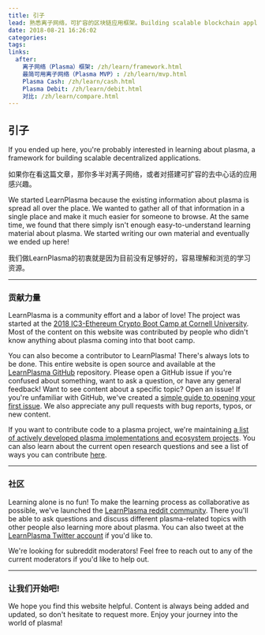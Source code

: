 ```yaml
---
title: 引子
lead: 熟悉离子网络，可扩容的区块链应用框架。Building scalable blockchain applications.
date: 2018-08-21 16:26:02
categories:
tags:
links:
  after:
    离子网络（Plasma）框架: /zh/learn/framework.html
    最简可用离子网络（Plasma MVP）: /zh/learn/mvp.html
    Plasma Cash: /zh/learn/cash.html
    Plasma Debit: /zh/learn/debit.html
    对比: /zh/learn/compare.html
---
```


## 引子
If you ended up here, you're probably interested in learning about plasma, a framework for building scalable decentralized applications.

如果你在看这篇文章，那你多半对离子网络，或者对搭建可扩容的去中心话的应用感兴趣。

We started LearnPlasma because the existing information about plasma is spread all over the place.
We wanted to gather all of that information in a single place and make it much easier for someone to browse.
At the same time, we found that there simply isn't enough easy-to-understand learning material about plasma.
We started writing our own material and eventually we ended up here!

我们做LearnPlasma的初衷就是因为目前没有足够好的，容易理解和浏览的学习资源。

---

### 贡献力量
LearnPlasma is a community effort and a labor of love!
The project was started at the [2018 IC3-Ethereum Crypto Boot Camp at Cornell University](http://www.initc3.org/events/2017-07-13-IC3-Ethereum-Crypto-Boot-Camp-at-Cornell-University.html).
Most of the content on this website was contributed by people who didn't know anything about plasma coming into that boot camp.

You can also become a contributor to LearnPlasma!
There's always lots to be done.
This entire website is open source and available at the [LearnPlasma GitHub](https://github.com/ethsociety/plasma-website) repository.
Please open a GitHub issue if you're confused about something, want to ask a question, or have any general feedback!
Want to see content about a specific topic? Open an issue!
If you're unfamiliar with GitHub, we've created a [simple guide to opening your first issue](/zh/resources#contributing).
We also appreciate any pull requests with bug reports, typos, or new content.

If you want to contribute code to a plasma project, we're maintaining [a list of actively developed plasma implementations and ecosystem projects](/zh/build).
You can also learn about the current open research questions and see a list of ways you can contribute [here](/zh/research).

---

### 社区
Learning alone is no fun!
To make the learning process as collaborative as possible, we've launched the [LearnPlasma reddit community](https://www.reddit.com/r/learnplasma/).
There you'll be able to ask questions and discuss different plasma-related topics with other people also learning more about plasma.
You can also tweet at the [LearnPlasma Twitter account](https://twitter.com/learnplasma) if you'd like to.

We're looking for subreddit moderators!
Feel free to reach out to any of the current moderators if you'd like to help out.

---

### 让我们开始吧!
We hope you find this website helpful.
Content is always being added and updated, so don't hesitate to request more.
Enjoy your journey into the world of plasma!
